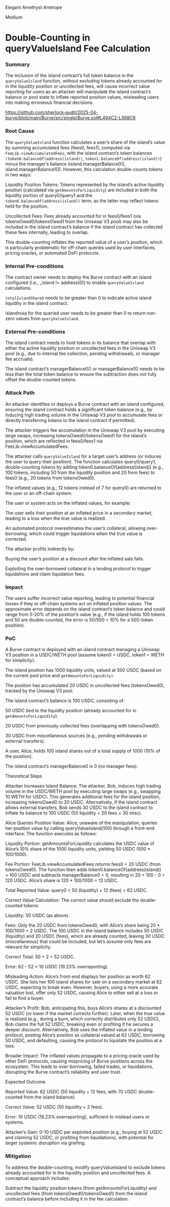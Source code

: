 Elegant Amethyst Antelope

Medium

# Double-Counting in queryValueIsland Fee Calculation

### Summary

The inclusion of the island contract’s full token balance in the `queryValueIsland` function, without excluding tokens already accounted for in the liquidity position or uncollected fees, will cause incorrect value reporting for users as an attacker will manipulate the island contract’s balance or pool state to inflate reported position values, misleading users  into making erroneous financial decisions.



https://github.com/sherlock-audit/2025-04-burve/blob/main/Burve/src/single/Burve.sol#L494C2-L568C6

### Root Cause

The `queryValueIsland` function calculates a user’s share of the island’s value by summing accumulated fees (fees0, fees1), computed via `FeeLib.viewAccumulatedFees`, with the island contract’s token balances `(token0.balanceOf(address(island))`, `token1.balanceOf(address(island))`) minus the manager’s balance (island.managerBalance0(), island.managerBalance1()). However, this calculation double-counts tokens in two ways:


Liquidity Position Tokens: Tokens represented by the island’s active liquidity position (calculated via `getAmountsForLiquidity`) are included in both the liquidity portion of query0/query1 and the `token0.balanceOf(address(island))` term, as the latter may reflect tokens held for the position.

Uncollected Fees: Fees already accounted for in fees0/fees1 (via tokensOwed0/tokensOwed1 from the Uniswap V3 pool) may also be included in the island contract’s balance if the island contract has collected these fees internally, leading to overlap.

This double-counting inflates the reported value of a user’s position, which is particularly problematic for off-chain queries used by user interfaces, pricing oracles, or automated DeFi protocols.

### Internal Pre-conditions

The contract owner needs to deploy the Burve contract with an island configured (i.e., _island != address(0)) to enable `queryValueIsland` calculations.


`totalIslandShare`s needs to be greater than 0 to indicate active island liquidity in the island contract.


islandrosa for the queried user needs to be greater than 0 to return non-zero values from `queryValueIsland`.



### External Pre-conditions

The island contract needs to hold tokens in its balance that overlap with either the active liquidity position or uncollected fees in the Uniswap V3 pool (e.g., due to internal fee collection, pending withdrawals, or manager fee accruals).

The island contract’s managerBalance0() or managerBalance1() needs to be less than the total token balance to ensure the subtraction does not fully offset the double-counted tokens.

### Attack Path

An attacker identifies or deploys a Burve contract with an island configured, ensuring the island contract holds a significant token balance (e.g., by inducing high trading volume in the Uniswap V3 pool to accumulate fees or directly transferring tokens to the island contract if permitted).


The attacker triggers fee accumulation in the Uniswap V3 pool by executing large swaps, increasing tokensOwed0/tokensOwed1 for the island’s position, which are reflected in fees0/fees1 via FeeLib.viewAccumulatedFees.



The attacker calls `queryValueIsland` for a target user’s address (or induces the user to query their position). The function calculates query0/query1, double-counting tokens by adding token0.balanceOf(address(island)) (e.g., 100 tokens, including 50 from the liquidity position and 20 from fees) to fees0 (e.g., 20 tokens from tokensOwed0).


The inflated values (e.g., 12 tokens instead of 7 for query0) are returned to the user or an off-chain system.

The user or system acts on the inflated values, for example:



The user sells their position at an inflated price in a secondary market, leading to a loss when the true value is realized.

An automated protocol overestimates the user’s collateral, allowing over-borrowing, which could trigger liquidations when the true value is corrected.


The attacker profits indirectly by:


Buying the user’s position at a discount after the inflated sale fails.



Exploiting the over-borrowed collateral in a lending protocol to trigger liquidations and claim liquidation fees.

### Impact

The users suffer incorrect value reporting, leading to potential financial losses if they or off-chain systems act on inflated position values. The approximate error depends on the island contract’s token balance and could range from 5-20% of the position’s value (e.g., if the island holds 100 tokens and 50 are double-counted, the error is 50/500 = 10% for a 500-token position). 

### PoC

A Burve contract is deployed with an island contract managing a Uniswap V3 position in a USDC/WETH pool (assume token0 = USDC, token1 = WETH for simplicity).

The island position has 1000 liquidity units, valued at 500 USDC (based on the current pool price and `getAmountsForLiquidity)`.


The position has accumulated 20 USDC in uncollected fees (tokensOwed0), tracked by the Uniswap V3 pool.

The island contract’s balance is 100 USDC, consisting of:



50 USDC tied to the liquidity position (already accounted for in `getAmountsForLiquidity`).



20 USDC from previously collected fees (overlapping with tokensOwed0).



30 USDC from miscellaneous sources (e.g., pending withdrawals or external transfers).



A user, Alice, holds 100 island shares out of a total supply of 1000 (10% of the position).



The island contract’s managerBalance0 is 0 (no manager fees).

Theoretical Steps





Attacker Increases Island Balance: The attacker, Bob, induces high trading volume in the USDC/WETH pool by executing large swaps (e.g., swapping 10 WETH for USDC). This generates additional fees for the island position, increasing tokensOwed0 to 20 USDC. Alternatively, if the island contract allows external transfers, Bob sends 30 USDC to the island contract to inflate its balance to 100 USDC (50 liquidity + 20 fees + 30 misc).



Alice Queries Position Value: Alice, unaware of the manipulation, queries her position value by calling queryValueIsland(100) through a front-end interface. The function executes as follows:





Liquidity Portion: getAmountsForLiquidity calculates the USDC value of Alice’s 10% share of the 1000 liquidity units, yielding 50 USDC (500 * 100/1000).



Fee Portion: FeeLib.viewAccumulatedFees returns fees0 = 20 USDC (from tokensOwed0). The function then adds token0.balanceOf(address(island)) = 100 USDC and subtracts managerBalance0 = 0, resulting in 20 + 100 - 0 = 120 USDC. Alice’s share is 120 * 100/1000 = 12 USDC.



Total Reported Value: query0 = 50 (liquidity) + 12 (fees) = 62 USDC.



Correct Value Calculation: The correct value should exclude the double-counted tokens:





Liquidity: 50 USDC (as above).



Fees: Only the 20 USDC from tokensOwed0, with Alice’s share being 20 * 100/1000 = 2 USDC. The 100 USDC in the island balance includes 50 USDC (liquidity) and 20 USDC (fees), which are already counted, leaving 30 USDC (miscellaneous) that could be included, but let’s assume only fees are relevant for simplicity.



Correct Total: 50 + 2 = 52 USDC.



Error: 62 - 52 = 10 USDC (19.23% overreporting).



Misleading Action: Alice’s front-end displays her position as worth 62 USDC. She lists her 100 island shares for sale on a secondary market at 62 USDC, expecting to break even. However, buyers, using a more accurate valuation tool, offer only 52 USDC, causing Alice to either sell at a loss or fail to find a buyer.



Attacker’s Profit: Bob, anticipating this, buys Alice’s shares at a discounted 52 USDC (or lower if the market corrects further). Later, when the true value is realized (e.g., during a burn, which correctly distributes only 52 USDC), Bob claims the full 52 USDC, breaking even or profiting if he secures a deeper discount. Alternatively, Bob uses the inflated value in a lending protocol, posting Alice’s position as collateral valued at 62 USDC, borrowing 50 USDC, and defaulting, causing the protocol to liquidate the position at a loss.



Broader Impact: The inflated values propagate to a pricing oracle used by other DeFi protocols, causing mispricing of Burve positions across the ecosystem. This leads to over-borrowing, failed trades, or liquidations, disrupting the Burve contract’s reliability and user trust.

Expected Outcome





Reported Value: 62 USDC (50 liquidity + 12 fees, with 70 USDC double-counted from the island balance).



Correct Value: 52 USDC (50 liquidity + 2 fees).



Error: 10 USDC (19.23% overreporting), sufficient to mislead users or systems.



Attacker’s Gain: 0-10 USDC per exploited position (e.g., buying at 52 USDC and claiming 52 USDC, or profiting from liquidations), with potential for larger systemic disruption via griefing.

### Mitigation

To address the double-counting, modify queryValueIsland to exclude tokens already accounted for in the liquidity position and uncollected fees. A conceptual approach includes:




Subtract the liquidity position tokens (from getAmountsForLiquidity) and uncollected fees (from tokensOwed0/tokensOwed1) from the island contract’s balance before including it in the fee calculation.